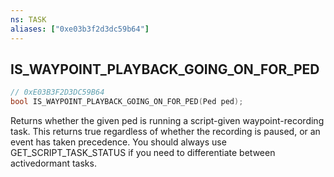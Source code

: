 ```yaml
---
ns: TASK
aliases: ["0xe03b3f2d3dc59b64"]
---
```

## IS_WAYPOINT_PLAYBACK_GOING_ON_FOR_PED

```c
// 0xE03B3F2D3DC59B64
bool IS_WAYPOINT_PLAYBACK_GOING_ON_FOR_PED(Ped ped);
```

Returns whether the given ped is running a script-given waypoint-recording task. This returns true regardless of whether the recording is paused, or an event has taken precedence. You should always use GET_SCRIPT_TASK_STATUS if you need to differentiate between activedormant tasks.


